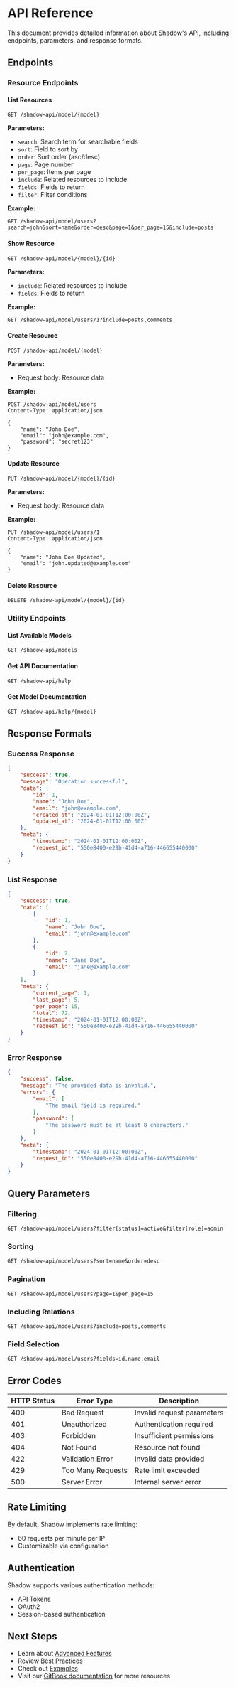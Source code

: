 # API Reference

This document provides detailed information about Shadow's API, including endpoints, parameters, and response formats.

## Endpoints

### Resource Endpoints

#### List Resources

```http
GET /shadow-api/model/{model}
```

**Parameters:**

- `search`: Search term for searchable fields
- `sort`: Field to sort by
- `order`: Sort order (asc/desc)
- `page`: Page number
- `per_page`: Items per page
- `include`: Related resources to include
- `fields`: Fields to return
- `filter`: Filter conditions

**Example:**

```http
GET /shadow-api/model/users?search=john&sort=name&order=desc&page=1&per_page=15&include=posts
```

#### Show Resource

```http
GET /shadow-api/model/{model}/{id}
```

**Parameters:**

- `include`: Related resources to include
- `fields`: Fields to return

**Example:**

```http
GET /shadow-api/model/users/1?include=posts,comments
```

#### Create Resource

```http
POST /shadow-api/model/{model}
```

**Parameters:**

- Request body: Resource data

**Example:**

```http
POST /shadow-api/model/users
Content-Type: application/json

{
    "name": "John Doe",
    "email": "john@example.com",
    "password": "secret123"
}
```

#### Update Resource

```http
PUT /shadow-api/model/{model}/{id}
```

**Parameters:**

- Request body: Resource data

**Example:**

```http
PUT /shadow-api/model/users/1
Content-Type: application/json

{
    "name": "John Doe Updated",
    "email": "john.updated@example.com"
}
```

#### Delete Resource

```http
DELETE /shadow-api/model/{model}/{id}
```

### Utility Endpoints

#### List Available Models

```http
GET /shadow-api/models
```

#### Get API Documentation

```http
GET /shadow-api/help
```

#### Get Model Documentation

```http
GET /shadow-api/help/{model}
```

## Response Formats

### Success Response

```json
{
    "success": true,
    "message": "Operation successful",
    "data": {
        "id": 1,
        "name": "John Doe",
        "email": "john@example.com",
        "created_at": "2024-01-01T12:00:00Z",
        "updated_at": "2024-01-01T12:00:00Z"
    },
    "meta": {
        "timestamp": "2024-01-01T12:00:00Z",
        "request_id": "550e8400-e29b-41d4-a716-446655440000"
    }
}
```

### List Response

```json
{
    "success": true,
    "data": [
        {
            "id": 1,
            "name": "John Doe",
            "email": "john@example.com"
        },
        {
            "id": 2,
            "name": "Jane Doe",
            "email": "jane@example.com"
        }
    ],
    "meta": {
        "current_page": 1,
        "last_page": 5,
        "per_page": 15,
        "total": 72,
        "timestamp": "2024-01-01T12:00:00Z",
        "request_id": "550e8400-e29b-41d4-a716-446655440000"
    }
}
```

### Error Response

```json
{
    "success": false,
    "message": "The provided data is invalid.",
    "errors": {
        "email": [
            "The email field is required."
        ],
        "password": [
            "The password must be at least 8 characters."
        ]
    },
    "meta": {
        "timestamp": "2024-01-01T12:00:00Z",
        "request_id": "550e8400-e29b-41d4-a716-446655440000"
    }
}
```

## Query Parameters

### Filtering

```http
GET /shadow-api/model/users?filter[status]=active&filter[role]=admin
```

### Sorting

```http
GET /shadow-api/model/users?sort=name&order=desc
```

### Pagination

```http
GET /shadow-api/model/users?page=1&per_page=15
```

### Including Relations

```http
GET /shadow-api/model/users?include=posts,comments
```

### Field Selection

```http
GET /shadow-api/model/users?fields=id,name,email
```

## Error Codes

| HTTP Status | Error Type | Description |
|-------------|------------|-------------|
| 400 | Bad Request | Invalid request parameters |
| 401 | Unauthorized | Authentication required |
| 403 | Forbidden | Insufficient permissions |
| 404 | Not Found | Resource not found |
| 422 | Validation Error | Invalid data provided |
| 429 | Too Many Requests | Rate limit exceeded |
| 500 | Server Error | Internal server error |

## Rate Limiting

By default, Shadow implements rate limiting:

- 60 requests per minute per IP
- Customizable via configuration

## Authentication

Shadow supports various authentication methods:

- API Tokens
- OAuth2
- Session-based authentication

## Next Steps

- Learn about [Advanced Features](advanced-features.md)
- Review [Best Practices](best-practices.md)
- Check out [Examples](examples.md)
- Visit our [GitBook documentation](https://thinkneverland.gitbook.io/shadow/) for more resources
